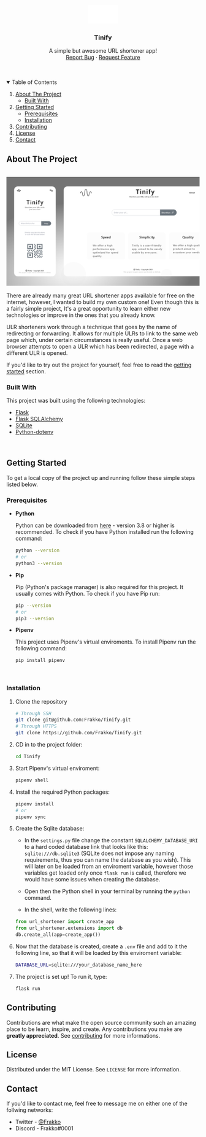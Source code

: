 <!-- PROJECT SHIELDS -->
<!--
[![Contributors][contributors-shield]][contributors-url]
[![Forks][forks-shield]][forks-url]
[![Stargazers][stars-shield]][stars-url]
[![Issues][issues-shield]][issues-url]
[![MIT License][license-shield]][license-url]
[![LinkedIn][linkedin-shield]][linkedin-url]
-->

<!-- PROJECT LOGO -->
<br />
<p align="center">
  <img src="url_shortener/static/assets/logo.png" alt="Tinify logo" width="15%">
  <h3 align="center">Tinify</h3>
  <p align="center">
    A simple but awesome URL shortener app!
    <br />
    <a href="https://github.com/Frakko/URL-Shortener/issues">Report Bug</a>
    ·
    <a href="https://github.com/Frakko/URL-Shortener/issues">Request Feature</a>
  </p>
</p>

<br>
<br>

<!-- TABLE OF CONTENTS -->
<details open="open">
  <summary>Table of Contents</summary>
  <ol>
    <li>
      <a href="#about-the-project">About The Project</a>
      <ul>
        <li><a href="#built-with">Built With</a></li>
      </ul>
    </li>
    <li>
      <a href="#getting-started">Getting Started</a>
      <ul>
        <li><a href="#prerequisites">Prerequisites</a></li>
        <li><a href="#installation">Installation</a></li>
      </ul>
    </li>
    <li><a href="#contributing">Contributing</a></li>
    <li><a href="#license">License</a></li>
    <li><a href="#contact">Contact</a></li>
  </ol>
</details>

<!-- ABOUT THE PROJECT -->

## About The Project

<br>

<img src="url_shortener/static/assets/project-preview.png" alt="Project image">

<br>

There are already many great URL shortener apps available for free on the internet, however, I wanted to build my own custom one! Even though this is a fairly simple project, It's a great opportunity to learn either new technologies or improve in the ones that you already know.

ULR shorteners work through a technique that goes by the name of redirecting or forwarding. It allows for multiple ULRs to link to the same web page which, under certain circumstances is really useful. Once a web browser attempts to open a ULR which has been redirected, a page with a different ULR is opened.

If you'd like to try out the project for yourself, feel free to read the <a href="#getting-started">getting started</a> section.

### Built With

This project was built using the following technologies:

- [Flask](https://flask.palletsprojects.com/en/1.1.x/)
- [Flask SQLAlchemy](https://flask.palletsprojects.com/en/1.1.x/patterns/sqlalchemy/)
- [SQLite](https://www.sqlite.org/index.html)
- [Python-dotenv](https://pypi.org/project/python-dotenv/)

<br>

<!-- GETTING STARTED -->

## Getting Started

To get a local copy of the project up and running follow these simple steps listed below.

### Prerequisites

- **Python**

  Python can be downloaded from [here](https://www.python.org/downloads/) - version 3.8 or higher is recommended. To check if you have Python installed run the following command:

  ```sh
  python --version
  # or
  python3 --version
  ```

- **Pip**

  Pip (Python's package manager) is also required for this project. It usually comes with Python. To check if you have Pip run:

  ```sh
  pip --version
  # or
  pip3 --version
  ```

- **Pipenv**

  This project uses Pipenv's virtual enviroments. To install Pipenv run the following command:

  ```sh
  pip install pipenv
  ```

<br>

### Installation

1. Clone the repository

   ```sh
   # Through SSH
   git clone git@github.com:Frakko/Tinify.git
   # Through HTTPS
   git clone https://github.com/Frakko/Tinify.git
   ```

1. CD in to the project folder:
   ```sh
   cd Tinify
   ```
1. Start Pipenv's virtual enviroment:
   ```sh
   pipenv shell
   ```
1. Install the required Python packages:
   ```sh
   pipenv install
   # or
   pipenv sync
   ```
1. Create the Sqlite database:

   - In the `settings.py` file change the constant `SQLALCHEMY_DATABASE_URI` to a hard coded database link that looks like this: `sqlite:///db.sqlite3` (SQLite does not impose any naming requirements, thus you can name the database as you wish). This will later on be loaded from an enviroment variable, however those variables get loaded only once `flask run` is called, therefore we would have some issues when creating the database.

   - Open then the Python shell in your terminal by running the `python` command.

   - In the shell, write the following lines:

   ```py
   from url_shortener import create_app
   from url_shortener.extensions import db
   db.create_all(app=create_app())
   ```

1. Now that the database is created, create a `.env` file and add to it the following line, so that it will be loaded by this enviroment variable:
   ```sh
   DATABASE_URL=sqlite:///your_database_name_here
   ```
1. The project is set up! To run it, type:
   ```sh
   flask run
   ```

<!-- USAGE EXAMPLES -->
<!--
## Usage

Use this space to show useful examples of how a project can be used. Additional screenshots, code examples and demos work well in this space. You may also link to more resources.

_For more examples, please refer to the [Documentation](https://example.com)_
-->

<!-- ROADMAP -->
<!--
## Roadmap

See the [open issues](https://github.com/othneildrew/Best-README-Template/issues) for a list of proposed features (and known issues).
-->

<!-- CONTRIBUTING -->

## Contributing

Contributions are what make the open source community such an amazing place to be learn, inspire, and create. Any contributions you make are **greatly appreciated**. See [contributing](https://github.com/Frakko/Tinify/blob/master/CONTRIBUTING.md) for more informations.

<!-- LICENSE -->

## License

Distributed under the MIT License. See `LICENSE` for more information.

<!-- CONTACT -->

## Contact

If you'd like to contact me, feel free to message me on either one of the follwing networks:

- Twitter - [@Frakko](https://twitter.com/frakkoh)<br>
- Discord - Frakko#0001